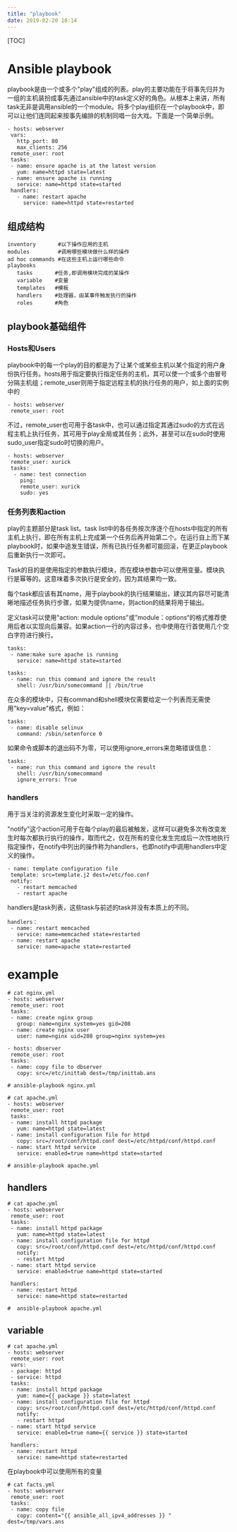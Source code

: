 ```yaml
---
title: "playbook"
date: 2019-02-20 18:14
---
```



[TOC]

# Ansible playbook

playbook是由一个或多个"play"组成的列表。play的主要功能在于将事先归并为一组的主机装扮成事先通过ansible中的task定义好的角色。从根本上来讲，所有task无非是调用ansible的一个module。将多个play组织在一个playbook中，即可以让他们连同起来按事先编排的机制同唱一台大戏。下面是一个简单示例。

```
- hosts: webserver
 vars:
   http_port: 80
   max_clients: 256
 remote_user: root
 tasks:
 - name: ensure apache is at the latest version
   yum: name=httpd state=latest
 - name: ensure apache is running
   service: name=httpd state=started
 handlers:
   - name: restart apache
     service: name=httpd state=restarted
```



## 组成结构

```
inventory       #以下操作应用的主机
modules         #调用哪些模块做什么样的操作
ad hoc commands #在这些主机上运行哪些命令
playbooks   
   tasks       #任务,即调用模块完成的某操作
   variable    #变量
   templates   #模板
   handlers    #处理器，由某事件触发执行的操作
   roles       #角色
```





## playbook基础组件

### Hosts和Users

playbook中的每一个play的目的都是为了让某个或某些主机以某个指定的用户身份执行任务。hosts用于指定要执行指定任务的主机，其可以使一个或多个由冒号分隔主机组；remote_user则用于指定远程主机的执行任务的用户，如上面的实例中的

```
- hosts: webserver
 remote_user: root
```



不过，remote_user也可用于各task中，也可以通过指定其通过sudo的方式在远程主机上执行任务，其可用于play全局或其任务；此外，甚至可以在sudo时使用sudo_user指定sudo时切换的用户。

```
- hosts: webserver
 remote_user: xurick
 tasks:
  - name: test connection
    ping:
    remote_user: xurick
    sudo: yes
```



### 任务列表和action

play的主题部分是task list。task list中的各任务按次序逐个在hosts中指定的所有主机上执行，即在所有主机上完成第一个任务后再开始第二个。在运行自上而下某playbook时，如果中途发生错误，所有已执行任务都可能回滚，在更正playbook后重新执行一次即可。

Task的目的是使用指定的参数执行模块，而在模块参数中可以使用变量。模块执行是幂等的。这意味着多次执行是安全的，因为其结果均一致。

每个task都应该有其name，用于playbook的执行结果输出，建议其内容尽可能清晰地描述任务执行步骤，如果为提供name，则action的结果将用于输出。

定义task可以使用"action: module options"或”module：options“的格式推荐使用后者以实现向后兼容。如果action一行的内容过多，也中使用在行首使用几个空白字符进行换行。



```
tasks:
 - name:make sure apache is running
   service: name=httpd state=started
```



```
tasks:
 - name: run this command and ignore the result
   shell: /usr/bin/somecommand || /bin/true
```

在众多的模块中，只有command和shell模块仅需要给定一个列表而无需使用"key=value"格式，例如：



```
tasks:
 - name: disable selinux
   command: /sbin/setenforce 0
```



如果命令或脚本的退出码不为零，可以使用ignore_errors来忽略错误信息：

```
tasks:
 - name: run this command and ignore the result
   shell: /usr/bin/somecommand
   ignore_errors: True
```



### handlers

用于当关注的资源发生变化时采取一定的操作。

"notify"这个action可用于在每个play的最后被触发，这样可以避免多次有改变发生时每次都执行执行的操作，取而代之，仅在所有的变化发生完成后一次性地执行指定操作，在notify中列出的操作称为handlers，也即notify中调用handlers中定义的操作。

```
- name: template configuration file
 template: src=template.j2 dest=/etc/foo.conf
 notify:
   - restart memcached
   - restart apache
```

handlers是task列表，这些task与前述的task并没有本质上的不同。



```
handlers：
 - name: restart memcached
   service: name=memcached state=restarted
 - name: restart apache
   service: name=apache state=restarted
```



# example

```
# cat nginx.yml 
- hosts: webserver
 remote_user: root
 tasks:
 - name: create nginx group
   group: name=nginx system=yes gid=208
 - name: create nginx user
   user: name=nginx uid=208 group=nginx system=yes

- hosts: dbserver
 remote_user: root
 tasks:
 - name: copy file to dbserver
   copy: src=/etc/inittab dest=/tmp/inittab.ans
   
# ansible-playbook nginx.yml
```



```
# cat apache.yml 
- hosts: webserver
 remote_user: root
 tasks:
 - name: install httpd package
   yum: name=httpd state=latest
 - name: install configuration file for httpd
   copy: src=/root/conf/httpd.conf dest=/etc/httpd/conf/httpd.conf
 - name: start httpd service
   service: enabled=true name=httpd state=started

# ansible-playbook apache.yml
```



## handlers 

```
# cat apache.yml 
- hosts: webserver
 remote_user: root
 tasks:
 - name: install httpd package
   yum: name=httpd state=latest
 - name: install configuration file for httpd
   copy: src=/root/conf/httpd.conf dest=/etc/httpd/conf/httpd.conf
   notify: 
   - restart httpd
 - name: start httpd service
   service: enabled=true name=httpd state=started
 
 handlers:
 - name: restart httpd
   service: name=httpd state=restarted

#  ansible-playbook apache.yml
```



## variable 

```
# cat apache.yml 
- hosts: webserver
 remote_user: root
 vars:
 - package: httpd
 - service: httpd
 tasks:
 - name: install httpd package
   yum: name={{ package }} state=latest
 - name: install configuration file for httpd
   copy: src=/root/conf/httpd.conf dest=/etc/httpd/conf/httpd.conf
   notify: 
   - restart httpd
 - name: start httpd service
   service: enabled=true name={{ service }} state=started
 
 handlers:
 - name: restart httpd
   service: name=httpd state=restarted
```





在playbook中可以使用所有的变量

```
# cat facts.yml 
- hosts: webserver
 remote_user: root
 tasks:
 - name: copy file
   copy: content="{{ ansible_all_ipv4_addresses }} " dest=/tmp/vars.ans
```